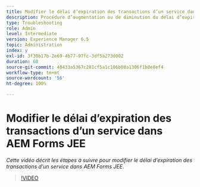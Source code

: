 ```yaml
---
title: Modifier le délai d’expiration des transactions d’un service dans AEM Forms JEE
description: Procédure d’augmentation ou de diminution du délai d’expiration des transactions d’un service dans AEM Forms JEE
type: Troubleshooting
role: Admin
level: Intermediate
version: Experience Manager 6.5
topic: Administration
index: y
exl-id: 3f30b17b-2e69-4b77-97fc-3df5a273d002
duration: 60
source-git-commit: 48433a5367c281cf5a1c106b08a1306f1b0e8ef4
workflow-type: tm+mt
source-wordcount: '56'
ht-degree: 100%

---
```


# Modifier le délai d’expiration des transactions d’un service dans AEM Forms JEE

*Cette vidéo décrit les étapes à suivre pour modifier le délai d’expiration des transactions d’un service dans AEM Forms JEE.*

>[!VIDEO](https://video.tv.adobe.com/v/3436797?quality=12&learn=on&captions=fre_fr)
